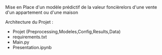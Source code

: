 Mise en Place d'un modèle prédictif de la valeur foncièrelors d'une vente d'un appartement ou d'une maison

Architecture du Projet :

- Projet (Preprocessing,Modeles,Config,Results,Data)
- requirements.txt
- Main.py
- Presentation.ipynb

